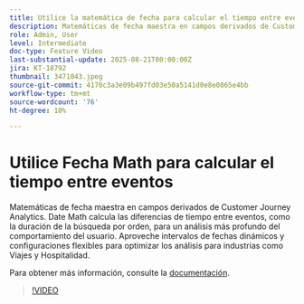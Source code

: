 ```yaml
---
title: Utilice la matemática de fecha para calcular el tiempo entre eventos
description: Matemáticas de fecha maestra en campos derivados de Customer Journey Analytics.
role: Admin, User
level: Intermediate
doc-type: Feature Video
last-substantial-update: 2025-08-21T00:00:00Z
jira: KT-18792
thumbnail: 3471043.jpeg
source-git-commit: 4170c3a3e09b497fd03e50a5141d0e8e0865e4bb
workflow-type: tm+mt
source-wordcount: '76'
ht-degree: 10%

---
```


# Utilice Fecha Math para calcular el tiempo entre eventos

Matemáticas de fecha maestra en campos derivados de Customer Journey Analytics. Date Math calcula las diferencias de tiempo entre eventos, como la duración de la búsqueda por orden, para un análisis más profundo del comportamiento del usuario. Aproveche intervalos de fechas dinámicos y configuraciones flexibles para optimizar los análisis para industrias como Viajes y Hospitalidad.

Para obtener más información, consulte la [documentación](https://experienceleague.adobe.com/es/docs/analytics-platform/using/cja-dataviews/derived-fields).

>[!VIDEO](https://video.tv.adobe.com/v/3471043/?learn=on)

